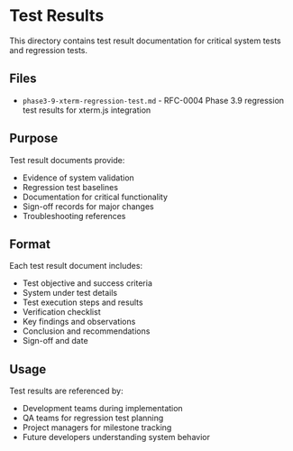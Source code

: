 # Test Results

This directory contains test result documentation for critical system tests and regression tests.

## Files

- `phase3-9-xterm-regression-test.md` - RFC-0004 Phase 3.9 regression test results for xterm.js integration

## Purpose

Test result documents provide:
- Evidence of system validation
- Regression test baselines
- Documentation for critical functionality
- Sign-off records for major changes
- Troubleshooting references

## Format

Each test result document includes:
- Test objective and success criteria
- System under test details
- Test execution steps and results
- Verification checklist
- Key findings and observations
- Conclusion and recommendations
- Sign-off and date

## Usage

Test results are referenced by:
- Development teams during implementation
- QA teams for regression test planning
- Project managers for milestone tracking
- Future developers understanding system behavior
